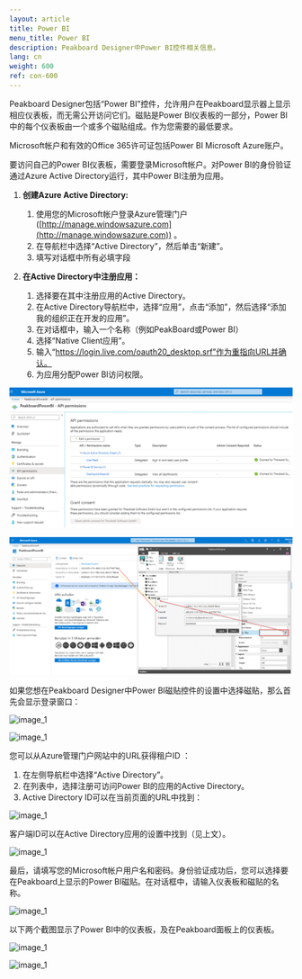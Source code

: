 ```yaml
---
layout: article
title: Power BI 
menu_title: Power BI
description: Peakboard Designer中Power BI控件相关信息。
lang: cn
weight: 600
ref: con-600
---
```


Peakboard Designer包括“Power BI”控件，允许用户在Peakboard显示器上显示相应仪表板，而无需公开访问它们。磁贴是Power BI仪表板的一部分，Power BI中的每个仪表板由一个或多个磁贴组成。作为您需要的最低要求。

Microsoft帐户和有效的Office 365许可证包括Power BI Microsoft Azure账户。

要访问自己的Power BI仪表板，需要登录Microsoft帐户。对Power BI的身份验证通过Azure Active Directory运行，其中Power BI注册为应用。

 1. **创建Azure Active Directory:**
    1. 使用您的Microsoft帐户登录Azure管理门户 ([http://manage.windowsazure.com](http://manage.windowsazure.com)) 。
    2. 在导航栏中选择“Active Directory”，然后单击“新建”。
    3. 填写对话框中所有必填字段

 2. **在Active Directory中注册应用：**
    1. 选择要在其中注册应用的Active Directory。
    2. 在Active Directory导航栏中，选择“应用”，点击“添加”，然后选择“添加我的组织正在开发的应用”。
    3. 在对话框中，输入一个名称（例如PeakBoard或Power BI）
    4. 选择“Native Client应用”。
    5. 输入“https://login.live.com/oauth20_desktop.srf”作为重指向URL并确认。
    6. 为应用分配Power BI访问权限。

![image_1](/assets/images/Controls/Controls-Power/ControlsPowerBI02.png)


![image_1](/assets/images/Controls/Controls-Power/ControlsPowerBI03.png)

如果您想在Peakboard Designer中Power BI磁贴控件的设置中选择磁贴，那么首先会显示登录窗口：

![image_1](/assets/images/Controls/Controls-Power/ControlsPowerBI04.png)

![image_1](/assets/images/Controls/Controls-Power/ControlsPowerBI05.png)

您可以从Azure管理门户网站中的URL获得租户ID ：

 1. 在左侧导航栏中选择“Active Directory”。
 2. 在列表中，选择注册可访问Power BI的应用的Active Directory。
 3. Active Directory ID可以在当前页面的URL中找到：

![image_1](/assets/images/Controls/Controls-Power/ControlsPowerBI06.png)

客户端ID可以在Active Directory应用的设置中找到（见上文）。

![image_1](/assets/images/Controls/Controls-Power/ControlsPowerBI07.png)

最后，请填写您的Microsoft帐户用户名和密码。身份验证成功后，您可以选择要在Peakboard上显示的Power BI磁贴。在对话框中，请输入仪表板和磁贴的名称。

![image_1](/assets/images/Controls/Controls-Power/ControlsPowerBI08.png)

以下两个截图显示了Power BI中的仪表板，及在Peakboard面板上的仪表板。

![image_1](/assets/images/Controls/Controls-Power/ControlsPowerBI09.png)

![image_1](/assets/images/Controls/Controls-Power/ControlsPowerBI10.png)

